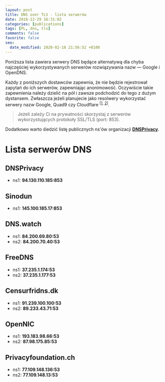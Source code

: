 ```yaml
---
layout: post
title: DNS over TLS - lista serwerów
date: 2018-12-29 16:31:02
categories: [publications]
tags: [PL, dns, tls]
comments: false
favorite: false
seo:
  date_modified: 2020-02-18 21:56:52 +0100
---
```


Poniższa lista zawiera serwery DNS będące alternatywą dla chyba najczęściej wykorzystywanych serwerów rozwiązywania nazw — Google i OpenDNS.

Każdy z poniższych dostawców zapewnia, że nie będzie rejestrował zapytań do ich serwerów, zapewniając anonimowość. Oczywiście takie zapewnienia należy dzielić na pół i zawsze podchodzić do tego z dużym dystansem. Zwłaszcza jeżeli planujecie jako resolwery wykorzystać serwery nazw Google, Quad9 czy Cloudflare <sup>[[1](https://www.reddit.com/r/privacy/comments/88qyf1/9999_vs_1111_dns_resolvers/), [2](https://www.reddit.com/r/sevengali/comments/8fy15e/dns_cloudflare_quad9_etc/)]</sup>.

  > Jeżeli zależy Ci na prywatności skorzystaj z serwerów wykorzystujących protokoły SSL/TLS (port: 853).

Dodatkowo warto śledzić listę publicznych ns'ów organizacji **[DNSPrivacy](https://dnsprivacy.org/wiki/display/DP/DNS+Privacy+Test+Servers)**.

# Lista serwerów DNS

## DNSPrivacy

- ns1: **94.130.110.185:853**

## Sinodun

- ns1: **145.100.185.17:853**

## DNS.watch

- ns1: **84.200.69.80:53**
- ns2: **84.200.70.40:53**

## FreeDNS

- ns1: **37.235.1.174:53**
- ns2: **37.235.1.177:53**

## Censurfridns.dk

- ns1: **91.239.100.100:53**
- ns2: **89.233.43.71:53**

## OpenNIC

- ns1: **193.183.98.66:53**
- ns2: **87.98.175.85:53**

## Privacyfoundation.ch

- ns1: **77.109.148.136:53**
- ns2: **77.109.148.13:53**
